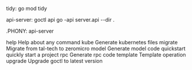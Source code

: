 

tidy:
  go mod tidy

api-server:
   goctl api go -api server.api --dir .

.PHONY: api-server 




help              Help about any command
kube              Generate kubernetes files
migrate           Migrate from tal-tech to zeromicro
model             Generate model code
quickstart        quickly start a project
rpc               Generate rpc code
template          Template operation
upgrade           Upgrade goctl to latest version
